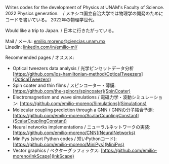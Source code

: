 Writes codes for the development of Physics at UNAM's Faculty of Science.
2022 Physics generation.　/ 
メキシコ国立自治大学では物理学の開発のためにコードを書いている。
2022年の物理学世代。

Would like a trip to Japan. / 
日本に行きたがっている。

Mail / メール: emilio.moreno@ciencias.unam.mx \
LinedIn: [linkedin.com/in/emilio-ml/](www.linkedin.com/in/emilio-ml/)

Recommended pages / オススメ:
- Optical tweezers data analysis / 光学ピンセットデータ分析[https://github.com/los-hamiltonian-method/OpticalTweezers](OpticalTweezers)
- Spin coater and thin films / スピンコーター・薄膜: [https://github.com/the-spinors/spincoater](SpinCoater)
- Electromagnetism and wave simulations / 電磁力学・波動シミュレーション: [https://github.com/emilio-moreno/Simulations](Simulations)
- Molecular coupling prediction through a GNN / GNNの分子結合予測: [https://github.com/emilio-moreno/ScalarCouplingConstant](ScalarCouplingConstant)
- Neural networks implementations / ニューラルネットワークの実装: [https://github.com/emilio-moreno/CNN](NeuralNetworks)
- MiniPys (short Python codes / 短いPythonコード): [https://github.com/emilio-moreno/MiniPys](MiniPys)
- Vector graphics / ベクターグラフィックス: [https://github.com/emilio-moreno/InkScape](InkScape)
